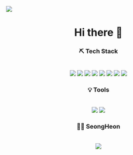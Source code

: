 <img src="https://capsule-render.vercel.app/api?type=wave&color=auto&height=300&section=header&text=SeongHeon%&fontSize=70" />

<h1 align="center">
  Hi there 👋
</h3>

<h3 align="center">⛏ Tech Stack 
  <p align="center">
  </br>
<img src="https://img.shields.io/badge/HTML5-E34F26?style=flat-square&logo=HTML5&logoColor=white"/></a>
<img src="https://img.shields.io/badge/CSS3-1572B6?style=flat-square&logo=CSS3&logoColor=white"/></a>
<img src="https://img.shields.io/badge/JavaScript-F7DF1E?style=flat-square&logo=JavaScript&logoColor=white"/></a>
<img src="https://img.shields.io/badge/React-61DAFB?style=flat-square&logo=React&logoColor=white"/></a>
<img src="https://img.shields.io/badge/Java-007396?style=flat-square&logo=Java&logoColor=white"/></a>
<img src="https://img.shields.io/badge/Spring Boot-6DB33F?style=flat-square&logo=Spring Boot&logoColor=white"/></a>
<img src="https://img.shields.io/badge/jQuery-61DAFB?#0769AD=flat-square&logo=jQuery&logoColor=white"/></a>
<img src="https://img.shields.io/badge/MySQL-4479A1?style=flat-square&logo=MySQL&logoColor=white"/></a>
  </p>
</h3>
<h3 align="center">💡 Tools
  <p align="center">
  </br>
<img src="https://img.shields.io/badge/Visual Studio Code-007ACC?style=flat-square&logo=Visual Studio Code&logoColor=white"/></a>
<img src="https://img.shields.io/badge/IntelliJ IDEA-000000?style=flat-square&logo=IntelliJ IDEA&logoColor=white"/></a>
  </p>
</h3>
<h3 align="center"> 👨‍💼 SeongHeon
  <p align="center">
  </br>
    <a href="mailto:fiia2001@naver.com"><img src="https://img.shields.io/badge/Gmail-d14836?style=flat-square&logo=Gmail&logoColor=white&link=fiia2001@naver.com"/></a>
  </p>
</h3>
